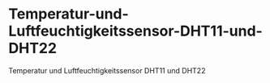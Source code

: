 # Temperatur-und-Luftfeuchtigkeitssensor-DHT11-und-DHT22
Temperatur und Luftfeuchtigkeitssensor DHT11 und DHT22
